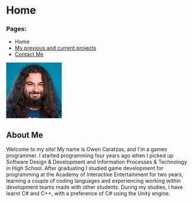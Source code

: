 <body>
	<h1>
		Home
	</h1>
	<h3> Pages: </h3>
	<ul>
		<li>Home</li>
           <li><a href="MyProjects.html">My previous and current projects</a></li>
		<li><a href="ContactMe.html">Contact Me</a></li>
	</ul>
	<img src="MyPhoto.jpg" alt="A photo of me" width="150" height="150">
	<h2>
	About Me
	</h2>
	<p>
	Welcome to my site! My name is Owen Caratzas, and I'm a games programmer. 
	I started programming four years ago when I picked up Software Design & Development 
	and Information Processes & Technology in High School. After graduating I studied game development for programming
	at the Academy of Interactive Entertainment for two years, learning a couple of coding languages 
	and experiencing working within development teams made with other students. 
	During my studies, I have learnt C# and C++, with a preference of C# using the Unity engine.
	</p>
</body>